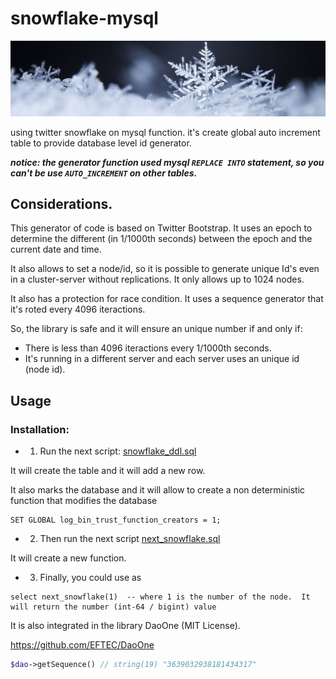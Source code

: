 # snowflake-mysql
![snowflake.jpg](snowflake.jpg)

using twitter snowflake on mysql function. it's create global auto increment table to provide database level id generator. 

***notice: the generator function used mysql `REPLACE INTO` statement, so you can't be use `AUTO_INCREMENT` on other tables.***

## Considerations.

This generator of code is based on Twitter Bootstrap.  It uses an epoch to determine the different (in 1/1000th seconds) between the epoch and the current date and time.

It also allows to set a node/id, so it is possible to generate unique Id's even in a cluster-server without replications.   It only allows up to 1024 nodes.

It also has a protection for race condition.  It uses a sequence generator that it's roted every 4096 iteractions.

So, the library is safe and it will ensure an unique number if and only if:

* There is less than 4096 iteractions every 1/1000th seconds.
* It's running in a different server and each server uses an unique id (node id).


## Usage

### Installation:

* 1) Run the next script: [snowflake_ddl.sql](snowflake_ddl.sql)

It will create the table and it will add a new row.

It also marks the database and it will allow to create a non deterministic function that modifies the database

```
SET GLOBAL log_bin_trust_function_creators = 1;
```

* 2) Then run the next script [next_snowflake.sql](next_snowflake.sql)

It will create a new function.

* 3) Finally, you could use as

```
select next_snowflake(1)  -- where 1 is the number of the node.  It will return the number (int-64 / bigint) value
```

It is also integrated in the library DaoOne (MIT License).

https://github.com/EFTEC/DaoOne

```php
$dao->getSequence() // string(19) "3639032938181434317" 
```


